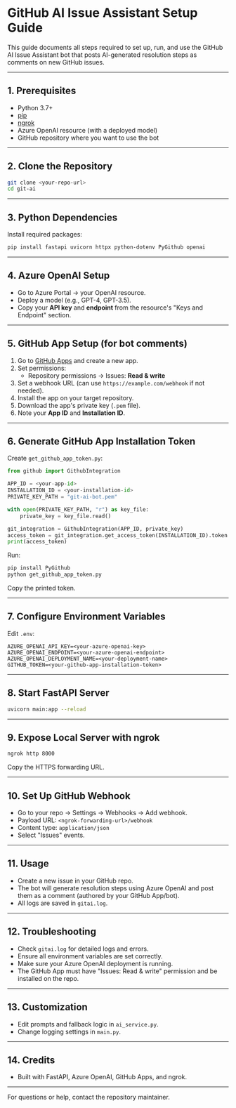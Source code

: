 # GitHub AI Issue Assistant Setup Guide

This guide documents all steps required to set up, run, and use the GitHub AI Issue Assistant bot that posts AI-generated resolution steps as comments on new GitHub issues.

---

## 1. Prerequisites

- Python 3.7+
- [pip](https://pip.pypa.io/en/stable/)
- [ngrok](https://ngrok.com/download)
- Azure OpenAI resource (with a deployed model)
- GitHub repository where you want to use the bot

---

## 2. Clone the Repository

```sh
git clone <your-repo-url>
cd git-ai
```

---

## 3. Python Dependencies

Install required packages:

```sh
pip install fastapi uvicorn httpx python-dotenv PyGithub openai
```

---

## 4. Azure OpenAI Setup

- Go to Azure Portal → your OpenAI resource.
- Deploy a model (e.g., GPT-4, GPT-3.5).
- Copy your **API key** and **endpoint** from the resource's "Keys and Endpoint" section.

---

## 5. GitHub App Setup (for bot comments)

1. Go to [GitHub Apps](https://github.com/settings/apps) and create a new app.
2. Set permissions:
   - Repository permissions → Issues: **Read & write**
3. Set a webhook URL (can use `https://example.com/webhook` if not needed).
4. Install the app on your target repository.
5. Download the app's private key (`.pem` file).
6. Note your **App ID** and **Installation ID**.

---

## 6. Generate GitHub App Installation Token

Create `get_github_app_token.py`:

```python
from github import GithubIntegration

APP_ID = <your-app-id>
INSTALLATION_ID = <your-installation-id>
PRIVATE_KEY_PATH = "git-ai-bot.pem"

with open(PRIVATE_KEY_PATH, "r") as key_file:
    private_key = key_file.read()

git_integration = GithubIntegration(APP_ID, private_key)
access_token = git_integration.get_access_token(INSTALLATION_ID).token
print(access_token)
```

Run:

```sh
pip install PyGithub
python get_github_app_token.py
```

Copy the printed token.

---

## 7. Configure Environment Variables

Edit `.env`:

```properties
AZURE_OPENAI_API_KEY=<your-azure-openai-key>
AZURE_OPENAI_ENDPOINT=<your-azure-openai-endpoint>
AZURE_OPENAI_DEPLOYMENT_NAME=<your-deployment-name>
GITHUB_TOKEN=<your-github-app-installation-token>
```

---

## 8. Start FastAPI Server

```sh
uvicorn main:app --reload
```

---

## 9. Expose Local Server with ngrok

```sh
ngrok http 8000
```

Copy the HTTPS forwarding URL.

---

## 10. Set Up GitHub Webhook

- Go to your repo → Settings → Webhooks → Add webhook.
- Payload URL: `<ngrok-forwarding-url>/webhook`
- Content type: `application/json`
- Select "Issues" events.

---

## 11. Usage

- Create a new issue in your GitHub repo.
- The bot will generate resolution steps using Azure OpenAI and post them as a comment (authored by your GitHub App/bot).
- All logs are saved in `gitai.log`.

---

## 12. Troubleshooting

- Check `gitai.log` for detailed logs and errors.
- Ensure all environment variables are set correctly.
- Make sure your Azure OpenAI deployment is running.
- The GitHub App must have "Issues: Read & write" permission and be installed on the repo.

---

## 13. Customization

- Edit prompts and fallback logic in `ai_service.py`.
- Change logging settings in `main.py`.

---

## 14. Credits

- Built with FastAPI, Azure OpenAI, GitHub Apps, and ngrok.

---

For questions or help, contact the repository maintainer.